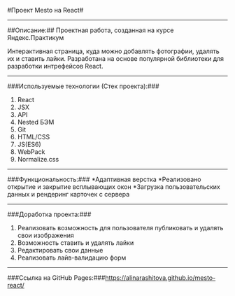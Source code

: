 #Проект Mesto на React#
***
##Описание:##
Проектная работа, созданная на курсе Яндекс.Практикум

Интерактивная страница, куда можно добавлять фотографии, удалять их и ставить лайки. Разработана на основе популярной библиотеки для разработки интрефейсов React.
***
###Используемые технологии (Стек проекта):###
1. React
2. JSX
3. API
4. Nested БЭМ
5. Git
6. HTML/CSS
7. JS(ES6)
8. WebPack
9. Normalize.css
***
###Функциональность:###
*Адаптивная верстка
*Реализовано открытие и закрытие всплывающих окон
*Загрузка пользовательских данных и рендеринг карточек с сервера
***
###Доработка проекта:###
1. Реализовать возможность для пользователя публиковать и удалять свои изображения
2. Возможность ставить и удалять лайки
3. Редактировать свои данные
4. Реализовать лайв-валидацию форм
***
###Ссылка на GitHub Pages:###https://alinarashitova.github.io/mesto-react/
